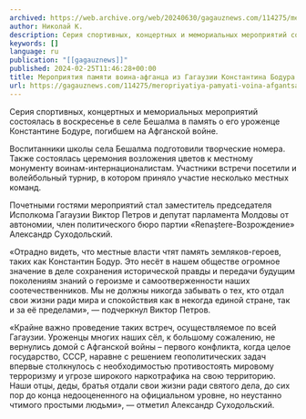```yaml
---
archived: https://web.archive.org/web/20240630/gagauznews.com/114275/meropriyatiya-pamyati-voina-afgantsa-iz-gagauzii-konstantina-bodura-proshli-na-ego-maloj-rodine.html
author: Николай К.
description: Серия спортивных, концертных и мемориальных мероприятий состоялась в воскресенье в селе Бешалма в память о его уроженце Константине Бодуре, погибшем на Афганской войне. Воспитанники школы села Бешалма подготовили творческие номера. Также состоялась церемония возложения цветов к местному монументу воинам-интернационалистам. Участники встречи посетили и волейбольный турнир, в котором приняло участие несколько местных команд. Почетными гостями мероприятий стал заместитель председателя Исполкома Гагаузии Виктор Петров и депутат парламента Молдовы от автономии, член политического бюро партии «Renaștere-Возрождение» Александр Суходольский. «Отрадно видеть, что местные власти чтят память земляков-героев, таких как Константин Бодур. Это несёт в нашем обществе огромное значение в деле сохранения исторической правды и […]
keywords: []
language: ru
publication: "[[gagauznews]]"
published: 2024-02-25T11:46:28+00:00
title: Мероприятия памяти воина-афганца из Гагаузии Константина Бодура прошли на его малой родине
url: https://gagauznews.com/114275/meropriyatiya-pamyati-voina-afgantsa-iz-gagauzii-konstantina-bodura-proshli-na-ego-maloj-rodine.html
---
```


Серия спортивных, концертных и мемориальных мероприятий состоялась в воскресенье в селе Бешалма в память о его уроженце Константине Бодуре, погибшем на Афганской войне.

Воспитанники школы села Бешалма подготовили творческие номера. Также состоялась церемония возложения цветов к местному монументу воинам-интернационалистам. Участники встречи посетили и волейбольный турнир, в котором приняло участие несколько местных команд.

Почетными гостями мероприятий стал заместитель председателя Исполкома Гагаузии Виктор Петров и депутат парламента Молдовы от автономии, член политического бюро партии «Renaștere-Возрождение» Александр Суходольский.



«Отрадно видеть, что местные власти чтят память земляков-героев, таких как Константин Бодур. Это несёт в нашем обществе огромное значение в деле сохранения исторической правды и передачи будущим поколениям знаний о героизме и самоотверженности наших соотечественников. Мы не должны никогда забывать о тех, кто отдал свои жизни ради мира и спокойствия как в некогда единой стране, так и за её пределами», — подчеркнул Виктор Петров.

«Крайне важно проведение таких встреч, осуществляемое по всей Гагаузии. Уроженцы многих наших сёл, к большому сожалению, не вернулись домой с Афганской войны – первого конфликта, когда целое государство, СССР, наравне с решением геополитических задач впервые столкнулось с необходимостью противостоять мировому терроризму и угрозе широкого наркотрафика на свою территорию. Наши отцы, деды, братья отдали свои жизни ради святого дела, до сих пор до конца недооцененного на официальном уровне, но неустанно чтимого простыми людьми», — отметил Александр Суходольский.